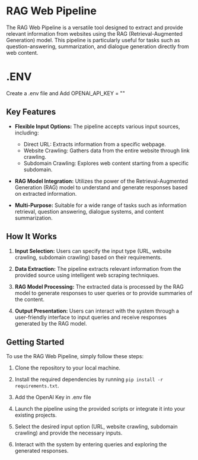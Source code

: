# RAG Web Pipeline

The RAG Web Pipeline is a versatile tool designed to extract and provide relevant information from websites using the RAG (Retrieval-Augmented Generation) model. This pipeline is particularly useful for tasks such as question-answering, summarization, and dialogue generation directly from web content.

# .ENV

Create a .env file and Add OPENAI_API_KEY = "" 

## Key Features

- **Flexible Input Options:** The pipeline accepts various input sources, including:
  - Direct URL: Extracts information from a specific webpage.
  - Website Crawling: Gathers data from the entire website through link crawling.
  - Subdomain Crawling: Explores web content starting from a specific subdomain.

- **RAG Model Integration:** Utilizes the power of the Retrieval-Augmented Generation (RAG) model to understand and generate responses based on extracted information.

- **Multi-Purpose:** Suitable for a wide range of tasks such as information retrieval, question answering, dialogue systems, and content summarization.

## How It Works

1. **Input Selection:** Users can specify the input type (URL, website crawling, subdomain crawling) based on their requirements.
  
2. **Data Extraction:** The pipeline extracts relevant information from the provided source using intelligent web scraping techniques.

3. **RAG Model Processing:** The extracted data is processed by the RAG model to generate responses to user queries or to provide summaries of the content.

4. **Output Presentation:** Users can interact with the system through a user-friendly interface to input queries and receive responses generated by the RAG model.

## Getting Started

To use the RAG Web Pipeline, simply follow these steps:

1. Clone the repository to your local machine.

2. Install the required dependencies by running `pip install -r requirements.txt`.
   
3. Add the OpenAI Key in .env file

4. Launch the pipeline using the provided scripts or integrate it into your existing projects.

5. Select the desired input option (URL, website crawling, subdomain crawling) and provide the necessary inputs.

6. Interact with the system by entering queries and exploring the generated responses.
